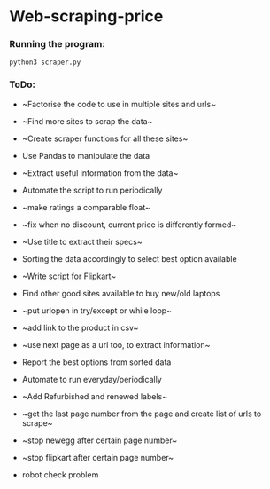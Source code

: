 # Web-scraping-price
### Running the program:
`python3 scraper.py`


### ToDo:
* ~Factorise the code to use in multiple sites and urls~
* ~Find more sites to scrap the data~
* ~Create scraper functions for all these sites~
* Use Pandas to manipulate the data
* ~Extract useful information from the data~
* Automate the script to run periodically

* ~make ratings a comparable float~
* ~fix when no discount, current price is differently formed~
* ~Use title to extract their specs~
* Sorting the data accordingly to select best option available
* ~Write script for Flipkart~
* Find other good sites available to buy new/old laptops
* ~put urlopen in try/except or while loop~
* ~add link to the product in csv~

* ~use next page as a url too, to extract information~
* Report the best options from sorted data
* Automate to run everyday/periodically
* ~Add Refurbished and renewed labels~
* ~get the last page number from the page and create list of urls to scrape~
* ~stop newegg after certain page number~
* ~stop flipkart after certain page number~
* robot check problem
